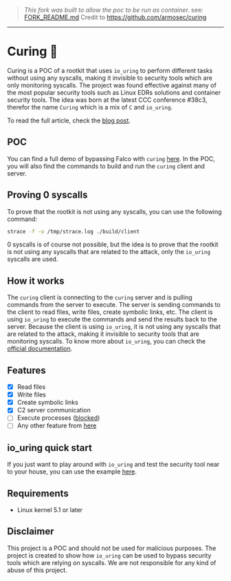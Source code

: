 > *This fork was built to allow the poc to be run as container.*
> see: [FORK_README.md](./FORK_README.md)
> Credit to https://github.com/armosec/curing

---

# Curing 💊
Curing is a POC of a rootkit that uses `io_uring` to perform different tasks without using any syscalls, making it invisible to security tools which are only monitoring syscalls.
The project was found effective against many of the most popular security tools such as Linux EDRs solutions and container security tools.
The idea was born at the latest CCC conference #38c3, therefor the name `Curing` which is a mix of `C` and `io_uring`.

To read the full article, check the [blog post](https://www.armosec.io/blog/io_uring-rootkit-bypasses-linux-security).

## POC
You can find a full demo of bypassing Falco with `curing` [here](poc/POC.md).
In the POC, you will also find the commands to build and run the `curing` client and server.

## Proving 0 syscalls
To prove that the rootkit is not using any syscalls, you can use the following command:
```bash
strace -f -o /tmp/strace.log ./build/client
```
0 syscalls is of course not possible, but the idea is to prove that the rootkit is not using any syscalls that are related to the attack, only the `io_uring` syscalls are used.

## How it works
The `curing` client is connecting to the `curing` server and is pulling commands from the server to execute. The server is sending commands to the client to read files, write files, create symbolic links, etc. The client is using `io_uring` to execute the commands and send the results back to the server.
Because the client is using `io_uring`, it is not using any syscalls that are related to the attack, making it invisible to security tools that are monitoring syscalls.
To know more about `io_uring`, you can check the [official documentation](https://kernel.dk/io_uring.pdf).

## Features
- [x] Read files
- [x] Write files
- [x] Create symbolic links
- [x] C2 server communication
- [ ] Execute processes ([blocked](https://github.com/axboe/liburing/discussions/1307))
- [ ] Any other feature from [here](https://github.com/axboe/liburing/blob/1a780b1fa6009fe9eb14dc48a99f6917556a8f3b/src/include/liburing/io_uring.h#L206)

## io_uring quick start
If you just want to play around with `io_uring` and test the security tool near to your house, you can use the example [here](io_uring_example/README.md).

## Requirements
- Linux kernel 5.1 or later

## Disclaimer
This project is a POC and should not be used for malicious purposes. The project is created to show how `io_uring` can be used to bypass security tools which are relying on syscalls.
We are not responsible for any kind of abuse of this project.
